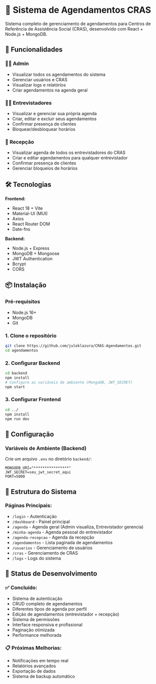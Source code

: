 # 📅 Sistema de Agendamentos CRAS

Sistema completo de gerenciamento de agendamentos para Centros de Referência de Assistência Social (CRAS), desenvolvido com React + Node.js + MongoDB.

## 🚀 Funcionalidades

### 👨‍💼 **Admin**
- Visualizar todos os agendamentos do sistema
- Gerenciar usuários e CRAS
- Visualizar logs e relatórios
- Criar agendamentos na agenda geral

### 👩‍💻 **Entrevistadores**
- Visualizar e gerenciar sua própria agenda
- Criar, editar e excluir seus agendamentos
- Confirmar presença de clientes
- Bloquear/desbloquear horários

### 🏢 **Recepção**
- Visualizar agenda de todos os entrevistadores do CRAS
- Criar e editar agendamentos para qualquer entrevistador
- Confirmar presença de clientes
- Gerenciar bloqueios de horários

## 🛠️ Tecnologias

**Frontend:**
- React 18 + Vite
- Material-UI (MUI)
- Axios
- React Router DOM
- Date-fns

**Backend:**
- Node.js + Express
- MongoDB + Mongoose
- JWT Authentication
- Bcrypt
- CORS

## 📦 Instalação

### Pré-requisitos
- Node.js 16+
- MongoDB
- Git

### 1. Clone o repositório
```bash
git clone https://github.com/juleklazura/CRAS-Agendamentos.git
cd agendamentos
```

### 2. Configurar Backend
```bash
cd backend
npm install
# Configure as variáveis de ambiente (MongoDB, JWT_SECRET)
npm start
```

### 3. Configurar Frontend
```bash
cd ../
npm install
npm run dev
```

## 🔧 Configuração

### Variáveis de Ambiente (Backend)
Crie um arquivo `.env` no diretório `backend/`:
```env
MONGODB_URI="****************"
JWT_SECRET=seu_jwt_secret_aqui
PORT=5000
```

## 🎯 Estrutura do Sistema

### **Páginas Principais:**
- `/login` - Autenticação
- `/dashboard` - Painel principal
- `/agenda` - Agenda geral (Admin visualiza, Entrevistador gerencia)
- `/minha-agenda` - Agenda pessoal do entrevistador
- `/agenda-recepcao` - Agenda da recepção
- `/agendamentos` - Lista paginada de agendamentos
- `/usuarios` - Gerenciamento de usuários
- `/cras` - Gerenciamento de CRAS
- `/logs` - Logs do sistema

## 🚦 Status de Desenvolvimento

### ✅ **Concluído:**
- Sistema de autenticação
- CRUD completo de agendamentos
- Diferentes tipos de agenda por perfil
- Edição de agendamentos (entrevistador + recepção)
- Sistema de permissões
- Interface responsiva e profissional
- Paginação otimizada
- Performance melhorada

### 📋 **Próximas Melhorias:**
- Notificações em tempo real
- Relatórios avançados
- Exportação de dados
- Sistema de backup automático
